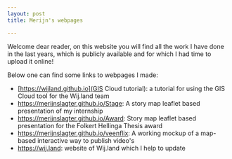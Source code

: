 ```yaml
---
layout: post
title: Merijn's webpages

---
```


Welcome dear reader, on this website you will find all the work I have done in the last years, which is publicly available and for which I had time to upload it online!

Below one can find some links to webpages I made:

* [https://wijland.github.io](GIS Cloud tutorial): a tutorial for using the GIS Cloud tool for the Wij.land team
* https://merijnslagter.github.io/Stage: A story map leaflet based presentation of my internship 
* https://merijnslagter.github.io/Award: Story map leaflet based presentation for the Folkert Hellinga Thesis award
* https://merijnslagter.github.io/veenflix: A working mockup of a map-based interactive way to publish video's
* https://wij.land: website of Wij.land which I help to update



